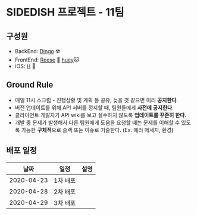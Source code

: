 # SIDEDISH 프로젝트 - 11팀

## 구성원

- BackEnd: [Dingo](https://github.com/kyungrae) ☢️
- FrontEnd: [Reese](https://github.com/reesekimm) 🦄 [huey](https://github.com/hu2y)🐱
- iOS: [H](https://github.com/MagnaPax) 🦊

## Ground Rule

- 매일 11시 스크럼 - 진행상황 및 계획 등 공유, 늦을 것 같으면 미리 **공지한다**.
- 버전 업데이트를 위해 API 서버를 정지할 때, 팀원들에게 **사전에 공지한다**.
- 클라이언트 개발자가 API wiki를 보고 실수하지 않도록 **업데이트를 꾸준히 한다**.
- 개발 중 문제가 발생해서 다른 팀원에게 도움을 요청할 때는 문제를 이해할 수 있도록 가능한 **구체적**으로 슬랙 또는 이슈로 기술한다. (Ex. 에러 메세지, 환경)

## 배포 일정

| 날짜 | 일정 | 설명 |
|---|---|---|
| 2020-04-23 | 1차 배포 | |
| 2020-04-28 | 2차 배포 | |
| 2020-04-29 | 3차 배포 | |
